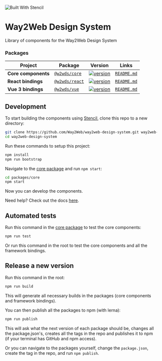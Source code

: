 ![Built With Stencil](https://img.shields.io/badge/-Built%20With%20Stencil-16161d.svg?logo=data%3Aimage%2Fsvg%2Bxml%3Bbase64%2CPD94bWwgdmVyc2lvbj0iMS4wIiBlbmNvZGluZz0idXRmLTgiPz4KPCEtLSBHZW5lcmF0b3I6IEFkb2JlIElsbHVzdHJhdG9yIDE5LjIuMSwgU1ZHIEV4cG9ydCBQbHVnLUluIC4gU1ZHIFZlcnNpb246IDYuMDAgQnVpbGQgMCkgIC0tPgo8c3ZnIHZlcnNpb249IjEuMSIgaWQ9IkxheWVyXzEiIHhtbG5zPSJodHRwOi8vd3d3LnczLm9yZy8yMDAwL3N2ZyIgeG1sbnM6eGxpbms9Imh0dHA6Ly93d3cudzMub3JnLzE5OTkveGxpbmsiIHg9IjBweCIgeT0iMHB4IgoJIHZpZXdCb3g9IjAgMCA1MTIgNTEyIiBzdHlsZT0iZW5hYmxlLWJhY2tncm91bmQ6bmV3IDAgMCA1MTIgNTEyOyIgeG1sOnNwYWNlPSJwcmVzZXJ2ZSI%2BCjxzdHlsZSB0eXBlPSJ0ZXh0L2NzcyI%2BCgkuc3Qwe2ZpbGw6I0ZGRkZGRjt9Cjwvc3R5bGU%2BCjxwYXRoIGNsYXNzPSJzdDAiIGQ9Ik00MjQuNywzNzMuOWMwLDM3LjYtNTUuMSw2OC42LTkyLjcsNjguNkgxODAuNGMtMzcuOSwwLTkyLjctMzAuNy05Mi43LTY4LjZ2LTMuNmgzMzYuOVYzNzMuOXoiLz4KPHBhdGggY2xhc3M9InN0MCIgZD0iTTQyNC43LDI5Mi4xSDE4MC40Yy0zNy42LDAtOTIuNy0zMS05Mi43LTY4LjZ2LTMuNkgzMzJjMzcuNiwwLDkyLjcsMzEsOTIuNyw2OC42VjI5Mi4xeiIvPgo8cGF0aCBjbGFzcz0ic3QwIiBkPSJNNDI0LjcsMTQxLjdIODcuN3YtMy42YzAtMzcuNiw1NC44LTY4LjYsOTIuNy02OC42SDMzMmMzNy45LDAsOTIuNywzMC43LDkyLjcsNjguNlYxNDEuN3oiLz4KPC9zdmc%2BCg%3D%3D&colorA=16161d&style=flat-square)

# Way2Web Design System

Library of components for the Way2Web Design System

### Packages

| Project             | Package                                                      | Version                                                                                                        |                  Links                  |
| ------------------- | ------------------------------------------------------------ | -------------------------------------------------------------------------------------------------------------- | :-------------------------------------: |
| **Core components** | [`@w2wds/core`](https://www.npmjs.com/package/@w2wds/core)   | [![version](https://img.shields.io/npm/v/@w2wds/core/latest.svg)](https://www.npmjs.com/package/@w2wds/core)   | [`README.md`](packages/core/README.md)  |
| **React bindings**  | [`@w2wds/react`](https://www.npmjs.com/package/@w2wds/react) | [![version](https://img.shields.io/npm/v/@w2wds/react/latest.svg)](https://www.npmjs.com/package/@w2wds/react) | [`README.md`](packages/react/README.md) |
| **Vue 3 bindings**  | [`@w2wds/vue`](https://www.npmjs.com/package/@w2wds/vue)     | [![version](https://img.shields.io/npm/v/@w2wds/vue/latest.svg)](https://www.npmjs.com/package/@w2wds/vue)     |  [`README.md`](packages/vue/README.md)  |

## Development

To start building the components using [Stencil](https://stenciljs.com/), clone this repo to a new directory:

```bash
git clone https://github.com/Way2Web/way2web-design-system.git way2web-design-system
cd way2web-design-system
```

Run these commands to setup this project:

```bash
npm install
npm run bootstrap
```

Navigate to the [core package](packages/core/) and run `npm start`:

```bash
cd packages/core
npm start
```

Now you can develop the components.

Need help? Check out the docs [here](https://stenciljs.com/docs/my-first-component).

## Automated tests

Run this command in the [core package](packages/core/) to test the core components:

```bash
npm run test
```

Or run this command in the root to test the core components and all the framework bindings.

## Release a new version

Run this command in the root:

```bash
npm run build
```

This will generate all necessary builds in the packages (core components and framework bindings).

You can then publish all the packages to npm (with lerna):

```bash
npm run publish
```

This will ask what the next version of each package should be, changes all the package.json's, creates all the tags in the repo and publishes it to npm (if your terminal has GitHub and npm access).

Or you can navigate to the packages yourself, change the `package.json`, create the tag in the repo, and run `npm publish`.
